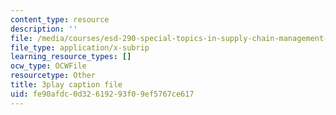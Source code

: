 ```yaml
---
content_type: resource
description: ''
file: /media/courses/esd-290-special-topics-in-supply-chain-management-spring-2005/fe90afdc0d32619293f09ef5767ce617_b9X0osuciZI.srt
file_type: application/x-subrip
learning_resource_types: []
ocw_type: OCWFile
resourcetype: Other
title: 3play caption file
uid: fe90afdc-0d32-6192-93f0-9ef5767ce617
---
```


